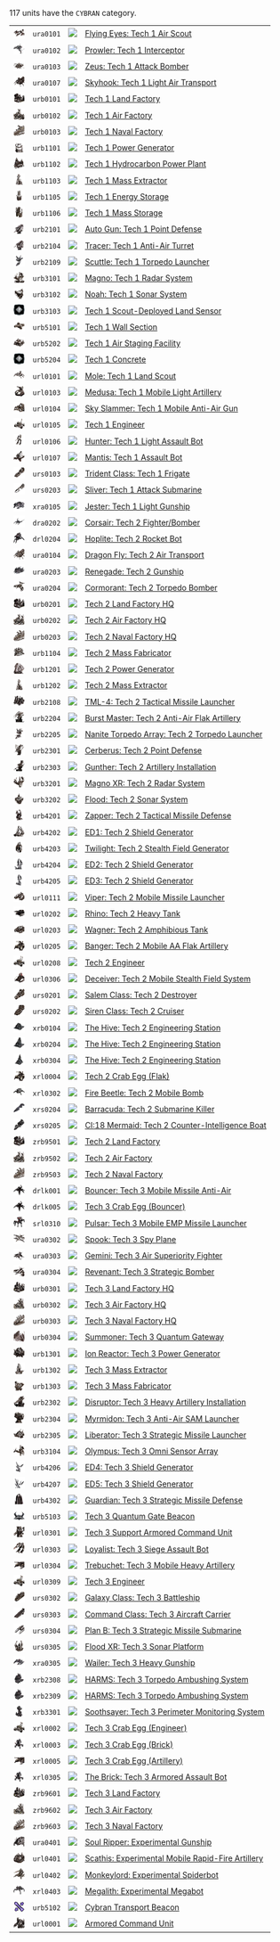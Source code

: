 117 units have the <code>CYBRAN</code> category.
<table>
    <tr>
        <td><a href="URA0101"><img src="icons/units/URA0101_icon.png" width="21px" /></a></td>
        <td><code>ura0101</code></td>
        <td><a href="Forged Alliance Forever"><img src="icons/mods/mod.png" width="21px" /></a></td>
        <td><a href="URA0101">Flying Eyes: Tech 1 Air Scout</a></td>
    </tr>
    <tr>
        <td><a href="URA0102"><img src="icons/units/URA0102_icon.png" width="21px" /></a></td>
        <td><code>ura0102</code></td>
        <td><a href="Forged Alliance Forever"><img src="icons/mods/mod.png" width="21px" /></a></td>
        <td><a href="URA0102">Prowler: Tech 1 Interceptor</a></td>
    </tr>
    <tr>
        <td><a href="URA0103"><img src="icons/units/URA0103_icon.png" width="21px" /></a></td>
        <td><code>ura0103</code></td>
        <td><a href="Forged Alliance Forever"><img src="icons/mods/mod.png" width="21px" /></a></td>
        <td><a href="URA0103">Zeus: Tech 1 Attack Bomber</a></td>
    </tr>
    <tr>
        <td><a href="URA0107"><img src="icons/units/URA0107_icon.png" width="21px" /></a></td>
        <td><code>ura0107</code></td>
        <td><a href="Forged Alliance Forever"><img src="icons/mods/mod.png" width="21px" /></a></td>
        <td><a href="URA0107">Skyhook: Tech 1 Light Air Transport</a></td>
    </tr>
    <tr>
        <td><a href="URB0101"><img src="icons/units/URB0101_icon.png" width="21px" /></a></td>
        <td><code>urb0101</code></td>
        <td><a href="Forged Alliance Forever"><img src="icons/mods/mod.png" width="21px" /></a></td>
        <td><a href="URB0101">Tech 1 Land Factory</a></td>
    </tr>
    <tr>
        <td><a href="URB0102"><img src="icons/units/URB0102_icon.png" width="21px" /></a></td>
        <td><code>urb0102</code></td>
        <td><a href="Forged Alliance Forever"><img src="icons/mods/mod.png" width="21px" /></a></td>
        <td><a href="URB0102">Tech 1 Air Factory</a></td>
    </tr>
    <tr>
        <td><a href="URB0103"><img src="icons/units/URB0103_icon.png" width="21px" /></a></td>
        <td><code>urb0103</code></td>
        <td><a href="Forged Alliance Forever"><img src="icons/mods/mod.png" width="21px" /></a></td>
        <td><a href="URB0103">Tech 1 Naval Factory</a></td>
    </tr>
    <tr>
        <td><a href="URB1101"><img src="icons/units/URB1101_icon.png" width="21px" /></a></td>
        <td><code>urb1101</code></td>
        <td><a href="Forged Alliance Forever"><img src="icons/mods/mod.png" width="21px" /></a></td>
        <td><a href="URB1101">Tech 1 Power Generator</a></td>
    </tr>
    <tr>
        <td><a href="URB1102"><img src="icons/units/URB1102_icon.png" width="21px" /></a></td>
        <td><code>urb1102</code></td>
        <td><a href="Forged Alliance Forever"><img src="icons/mods/mod.png" width="21px" /></a></td>
        <td><a href="URB1102">Tech 1 Hydrocarbon Power Plant</a></td>
    </tr>
    <tr>
        <td><a href="URB1103"><img src="icons/units/URB1103_icon.png" width="21px" /></a></td>
        <td><code>urb1103</code></td>
        <td><a href="Forged Alliance Forever"><img src="icons/mods/mod.png" width="21px" /></a></td>
        <td><a href="URB1103">Tech 1 Mass Extractor</a></td>
    </tr>
    <tr>
        <td><a href="URB1105"><img src="icons/units/URB1105_icon.png" width="21px" /></a></td>
        <td><code>urb1105</code></td>
        <td><a href="Forged Alliance Forever"><img src="icons/mods/mod.png" width="21px" /></a></td>
        <td><a href="URB1105">Tech 1 Energy Storage</a></td>
    </tr>
    <tr>
        <td><a href="URB1106"><img src="icons/units/URB1106_icon.png" width="21px" /></a></td>
        <td><code>urb1106</code></td>
        <td><a href="Forged Alliance Forever"><img src="icons/mods/mod.png" width="21px" /></a></td>
        <td><a href="URB1106">Tech 1 Mass Storage</a></td>
    </tr>
    <tr>
        <td><a href="URB2101"><img src="icons/units/URB2101_icon.png" width="21px" /></a></td>
        <td><code>urb2101</code></td>
        <td><a href="Forged Alliance Forever"><img src="icons/mods/mod.png" width="21px" /></a></td>
        <td><a href="URB2101">Auto Gun: Tech 1 Point Defense</a></td>
    </tr>
    <tr>
        <td><a href="URB2104"><img src="icons/units/URB2104_icon.png" width="21px" /></a></td>
        <td><code>urb2104</code></td>
        <td><a href="Forged Alliance Forever"><img src="icons/mods/mod.png" width="21px" /></a></td>
        <td><a href="URB2104">Tracer: Tech 1 Anti-Air Turret</a></td>
    </tr>
    <tr>
        <td><a href="URB2109"><img src="icons/units/URB2109_icon.png" width="21px" /></a></td>
        <td><code>urb2109</code></td>
        <td><a href="Forged Alliance Forever"><img src="icons/mods/mod.png" width="21px" /></a></td>
        <td><a href="URB2109">Scuttle: Tech 1 Torpedo Launcher</a></td>
    </tr>
    <tr>
        <td><a href="URB3101"><img src="icons/units/URB3101_icon.png" width="21px" /></a></td>
        <td><code>urb3101</code></td>
        <td><a href="Forged Alliance Forever"><img src="icons/mods/mod.png" width="21px" /></a></td>
        <td><a href="URB3101">Magno: Tech 1 Radar System</a></td>
    </tr>
    <tr>
        <td><a href="URB3102"><img src="icons/units/URB3102_icon.png" width="21px" /></a></td>
        <td><code>urb3102</code></td>
        <td><a href="Forged Alliance Forever"><img src="icons/mods/mod.png" width="21px" /></a></td>
        <td><a href="URB3102">Noah: Tech 1 Sonar System</a></td>
    </tr>
    <tr>
        <td><a href="URB3103"><img src="icons/units/unidentified_icon.png" width="21px" /></a></td>
        <td><code>urb3103</code></td>
        <td><a href="Forged Alliance Forever"><img src="icons/mods/mod.png" width="21px" /></a></td>
        <td><a href="URB3103">Tech 1 Scout-Deployed Land Sensor</a></td>
    </tr>
    <tr>
        <td><a href="URB5101"><img src="icons/units/URB5101_icon.png" width="21px" /></a></td>
        <td><code>urb5101</code></td>
        <td><a href="Forged Alliance Forever"><img src="icons/mods/mod.png" width="21px" /></a></td>
        <td><a href="URB5101">Tech 1 Wall Section</a></td>
    </tr>
    <tr>
        <td><a href="URB5202"><img src="icons/units/URB5202_icon.png" width="21px" /></a></td>
        <td><code>urb5202</code></td>
        <td><a href="Forged Alliance Forever"><img src="icons/mods/mod.png" width="21px" /></a></td>
        <td><a href="URB5202">Tech 1 Air Staging Facility</a></td>
    </tr>
    <tr>
        <td><a href="URB5204"><img src="icons/units/unidentified_icon.png" width="21px" /></a></td>
        <td><code>urb5204</code></td>
        <td><a href="Forged Alliance Forever"><img src="icons/mods/mod.png" width="21px" /></a></td>
        <td><a href="URB5204">Tech 1 Concrete</a></td>
    </tr>
    <tr>
        <td><a href="URL0101"><img src="icons/units/URL0101_icon.png" width="21px" /></a></td>
        <td><code>url0101</code></td>
        <td><a href="Forged Alliance Forever"><img src="icons/mods/mod.png" width="21px" /></a></td>
        <td><a href="URL0101">Mole: Tech 1 Land Scout</a></td>
    </tr>
    <tr>
        <td><a href="URL0103"><img src="icons/units/URL0103_icon.png" width="21px" /></a></td>
        <td><code>url0103</code></td>
        <td><a href="Forged Alliance Forever"><img src="icons/mods/mod.png" width="21px" /></a></td>
        <td><a href="URL0103">Medusa: Tech 1 Mobile Light Artillery</a></td>
    </tr>
    <tr>
        <td><a href="URL0104"><img src="icons/units/URL0104_icon.png" width="21px" /></a></td>
        <td><code>url0104</code></td>
        <td><a href="Forged Alliance Forever"><img src="icons/mods/mod.png" width="21px" /></a></td>
        <td><a href="URL0104">Sky Slammer: Tech 1 Mobile Anti-Air Gun</a></td>
    </tr>
    <tr>
        <td><a href="URL0105"><img src="icons/units/URL0105_icon.png" width="21px" /></a></td>
        <td><code>url0105</code></td>
        <td><a href="Forged Alliance Forever"><img src="icons/mods/mod.png" width="21px" /></a></td>
        <td><a href="URL0105">Tech 1 Engineer</a></td>
    </tr>
    <tr>
        <td><a href="URL0106"><img src="icons/units/URL0106_icon.png" width="21px" /></a></td>
        <td><code>url0106</code></td>
        <td><a href="Forged Alliance Forever"><img src="icons/mods/mod.png" width="21px" /></a></td>
        <td><a href="URL0106">Hunter: Tech 1 Light Assault Bot</a></td>
    </tr>
    <tr>
        <td><a href="URL0107"><img src="icons/units/URL0107_icon.png" width="21px" /></a></td>
        <td><code>url0107</code></td>
        <td><a href="Forged Alliance Forever"><img src="icons/mods/mod.png" width="21px" /></a></td>
        <td><a href="URL0107">Mantis: Tech 1 Assault Bot</a></td>
    </tr>
    <tr>
        <td><a href="URS0103"><img src="icons/units/URS0103_icon.png" width="21px" /></a></td>
        <td><code>urs0103</code></td>
        <td><a href="Forged Alliance Forever"><img src="icons/mods/mod.png" width="21px" /></a></td>
        <td><a href="URS0103">Trident Class: Tech 1 Frigate</a></td>
    </tr>
    <tr>
        <td><a href="URS0203"><img src="icons/units/URS0203_icon.png" width="21px" /></a></td>
        <td><code>urs0203</code></td>
        <td><a href="Forged Alliance Forever"><img src="icons/mods/mod.png" width="21px" /></a></td>
        <td><a href="URS0203">Sliver: Tech 1 Attack Submarine</a></td>
    </tr>
    <tr>
        <td><a href="XRA0105"><img src="icons/units/XRA0105_icon.png" width="21px" /></a></td>
        <td><code>xra0105</code></td>
        <td><a href="Forged Alliance Forever"><img src="icons/mods/mod.png" width="21px" /></a></td>
        <td><a href="XRA0105">Jester: Tech 1 Light Gunship</a></td>
    </tr>
    <tr>
        <td><a href="DRA0202"><img src="icons/units/DRA0202_icon.png" width="21px" /></a></td>
        <td><code>dra0202</code></td>
        <td><a href="Forged Alliance Forever"><img src="icons/mods/mod.png" width="21px" /></a></td>
        <td><a href="DRA0202">Corsair: Tech 2 Fighter/Bomber</a></td>
    </tr>
    <tr>
        <td><a href="DRL0204"><img src="icons/units/DRL0204_icon.png" width="21px" /></a></td>
        <td><code>drl0204</code></td>
        <td><a href="Forged Alliance Forever"><img src="icons/mods/mod.png" width="21px" /></a></td>
        <td><a href="DRL0204">Hoplite: Tech 2 Rocket Bot</a></td>
    </tr>
    <tr>
        <td><a href="URA0104"><img src="icons/units/URA0104_icon.png" width="21px" /></a></td>
        <td><code>ura0104</code></td>
        <td><a href="Forged Alliance Forever"><img src="icons/mods/mod.png" width="21px" /></a></td>
        <td><a href="URA0104">Dragon Fly: Tech 2 Air Transport</a></td>
    </tr>
    <tr>
        <td><a href="URA0203"><img src="icons/units/URA0203_icon.png" width="21px" /></a></td>
        <td><code>ura0203</code></td>
        <td><a href="Forged Alliance Forever"><img src="icons/mods/mod.png" width="21px" /></a></td>
        <td><a href="URA0203">Renegade: Tech 2 Gunship</a></td>
    </tr>
    <tr>
        <td><a href="URA0204"><img src="icons/units/URA0204_icon.png" width="21px" /></a></td>
        <td><code>ura0204</code></td>
        <td><a href="Forged Alliance Forever"><img src="icons/mods/mod.png" width="21px" /></a></td>
        <td><a href="URA0204">Cormorant: Tech 2 Torpedo Bomber</a></td>
    </tr>
    <tr>
        <td><a href="URB0201"><img src="icons/units/URB0201_icon.png" width="21px" /></a></td>
        <td><code>urb0201</code></td>
        <td><a href="Forged Alliance Forever"><img src="icons/mods/mod.png" width="21px" /></a></td>
        <td><a href="URB0201">Tech 2 Land Factory HQ</a></td>
    </tr>
    <tr>
        <td><a href="URB0202"><img src="icons/units/URB0202_icon.png" width="21px" /></a></td>
        <td><code>urb0202</code></td>
        <td><a href="Forged Alliance Forever"><img src="icons/mods/mod.png" width="21px" /></a></td>
        <td><a href="URB0202">Tech 2 Air Factory HQ</a></td>
    </tr>
    <tr>
        <td><a href="URB0203"><img src="icons/units/URB0203_icon.png" width="21px" /></a></td>
        <td><code>urb0203</code></td>
        <td><a href="Forged Alliance Forever"><img src="icons/mods/mod.png" width="21px" /></a></td>
        <td><a href="URB0203">Tech 2 Naval Factory HQ</a></td>
    </tr>
    <tr>
        <td><a href="URB1104"><img src="icons/units/URB1104_icon.png" width="21px" /></a></td>
        <td><code>urb1104</code></td>
        <td><a href="Forged Alliance Forever"><img src="icons/mods/mod.png" width="21px" /></a></td>
        <td><a href="URB1104">Tech 2 Mass Fabricator</a></td>
    </tr>
    <tr>
        <td><a href="URB1201"><img src="icons/units/URB1201_icon.png" width="21px" /></a></td>
        <td><code>urb1201</code></td>
        <td><a href="Forged Alliance Forever"><img src="icons/mods/mod.png" width="21px" /></a></td>
        <td><a href="URB1201">Tech 2 Power Generator</a></td>
    </tr>
    <tr>
        <td><a href="URB1202"><img src="icons/units/URB1202_icon.png" width="21px" /></a></td>
        <td><code>urb1202</code></td>
        <td><a href="Forged Alliance Forever"><img src="icons/mods/mod.png" width="21px" /></a></td>
        <td><a href="URB1202">Tech 2 Mass Extractor</a></td>
    </tr>
    <tr>
        <td><a href="URB2108"><img src="icons/units/URB2108_icon.png" width="21px" /></a></td>
        <td><code>urb2108</code></td>
        <td><a href="Forged Alliance Forever"><img src="icons/mods/mod.png" width="21px" /></a></td>
        <td><a href="URB2108">TML-4: Tech 2 Tactical Missile Launcher</a></td>
    </tr>
    <tr>
        <td><a href="URB2204"><img src="icons/units/URB2204_icon.png" width="21px" /></a></td>
        <td><code>urb2204</code></td>
        <td><a href="Forged Alliance Forever"><img src="icons/mods/mod.png" width="21px" /></a></td>
        <td><a href="URB2204">Burst Master: Tech 2 Anti-Air Flak Artillery</a></td>
    </tr>
    <tr>
        <td><a href="URB2205"><img src="icons/units/URB2205_icon.png" width="21px" /></a></td>
        <td><code>urb2205</code></td>
        <td><a href="Forged Alliance Forever"><img src="icons/mods/mod.png" width="21px" /></a></td>
        <td><a href="URB2205">Nanite Torpedo Array: Tech 2 Torpedo Launcher</a></td>
    </tr>
    <tr>
        <td><a href="URB2301"><img src="icons/units/URB2301_icon.png" width="21px" /></a></td>
        <td><code>urb2301</code></td>
        <td><a href="Forged Alliance Forever"><img src="icons/mods/mod.png" width="21px" /></a></td>
        <td><a href="URB2301">Cerberus: Tech 2 Point Defense</a></td>
    </tr>
    <tr>
        <td><a href="URB2303"><img src="icons/units/URB2303_icon.png" width="21px" /></a></td>
        <td><code>urb2303</code></td>
        <td><a href="Forged Alliance Forever"><img src="icons/mods/mod.png" width="21px" /></a></td>
        <td><a href="URB2303">Gunther: Tech 2 Artillery Installation</a></td>
    </tr>
    <tr>
        <td><a href="URB3201"><img src="icons/units/URB3201_icon.png" width="21px" /></a></td>
        <td><code>urb3201</code></td>
        <td><a href="Forged Alliance Forever"><img src="icons/mods/mod.png" width="21px" /></a></td>
        <td><a href="URB3201">Magno XR: Tech 2 Radar System</a></td>
    </tr>
    <tr>
        <td><a href="URB3202"><img src="icons/units/URB3202_icon.png" width="21px" /></a></td>
        <td><code>urb3202</code></td>
        <td><a href="Forged Alliance Forever"><img src="icons/mods/mod.png" width="21px" /></a></td>
        <td><a href="URB3202">Flood: Tech 2 Sonar System</a></td>
    </tr>
    <tr>
        <td><a href="URB4201"><img src="icons/units/URB4201_icon.png" width="21px" /></a></td>
        <td><code>urb4201</code></td>
        <td><a href="Forged Alliance Forever"><img src="icons/mods/mod.png" width="21px" /></a></td>
        <td><a href="URB4201">Zapper: Tech 2 Tactical Missile Defense</a></td>
    </tr>
    <tr>
        <td><a href="URB4202"><img src="icons/units/URB4202_icon.png" width="21px" /></a></td>
        <td><code>urb4202</code></td>
        <td><a href="Forged Alliance Forever"><img src="icons/mods/mod.png" width="21px" /></a></td>
        <td><a href="URB4202">ED1: Tech 2 Shield Generator</a></td>
    </tr>
    <tr>
        <td><a href="URB4203"><img src="icons/units/URB4203_icon.png" width="21px" /></a></td>
        <td><code>urb4203</code></td>
        <td><a href="Forged Alliance Forever"><img src="icons/mods/mod.png" width="21px" /></a></td>
        <td><a href="URB4203">Twilight: Tech 2 Stealth Field Generator</a></td>
    </tr>
    <tr>
        <td><a href="URB4204"><img src="icons/units/URB4204_icon.png" width="21px" /></a></td>
        <td><code>urb4204</code></td>
        <td><a href="Forged Alliance Forever"><img src="icons/mods/mod.png" width="21px" /></a></td>
        <td><a href="URB4204">ED2: Tech 2 Shield Generator</a></td>
    </tr>
    <tr>
        <td><a href="URB4205"><img src="icons/units/URB4205_icon.png" width="21px" /></a></td>
        <td><code>urb4205</code></td>
        <td><a href="Forged Alliance Forever"><img src="icons/mods/mod.png" width="21px" /></a></td>
        <td><a href="URB4205">ED3: Tech 2 Shield Generator</a></td>
    </tr>
    <tr>
        <td><a href="URL0111"><img src="icons/units/URL0111_icon.png" width="21px" /></a></td>
        <td><code>url0111</code></td>
        <td><a href="Forged Alliance Forever"><img src="icons/mods/mod.png" width="21px" /></a></td>
        <td><a href="URL0111">Viper: Tech 2 Mobile Missile Launcher</a></td>
    </tr>
    <tr>
        <td><a href="URL0202"><img src="icons/units/URL0202_icon.png" width="21px" /></a></td>
        <td><code>url0202</code></td>
        <td><a href="Forged Alliance Forever"><img src="icons/mods/mod.png" width="21px" /></a></td>
        <td><a href="URL0202">Rhino: Tech 2 Heavy Tank</a></td>
    </tr>
    <tr>
        <td><a href="URL0203"><img src="icons/units/URL0203_icon.png" width="21px" /></a></td>
        <td><code>url0203</code></td>
        <td><a href="Forged Alliance Forever"><img src="icons/mods/mod.png" width="21px" /></a></td>
        <td><a href="URL0203">Wagner: Tech 2 Amphibious Tank</a></td>
    </tr>
    <tr>
        <td><a href="URL0205"><img src="icons/units/URL0205_icon.png" width="21px" /></a></td>
        <td><code>url0205</code></td>
        <td><a href="Forged Alliance Forever"><img src="icons/mods/mod.png" width="21px" /></a></td>
        <td><a href="URL0205">Banger: Tech 2 Mobile AA Flak Artillery</a></td>
    </tr>
    <tr>
        <td><a href="URL0208"><img src="icons/units/URL0208_icon.png" width="21px" /></a></td>
        <td><code>url0208</code></td>
        <td><a href="Forged Alliance Forever"><img src="icons/mods/mod.png" width="21px" /></a></td>
        <td><a href="URL0208">Tech 2 Engineer</a></td>
    </tr>
    <tr>
        <td><a href="URL0306"><img src="icons/units/URL0306_icon.png" width="21px" /></a></td>
        <td><code>url0306</code></td>
        <td><a href="Forged Alliance Forever"><img src="icons/mods/mod.png" width="21px" /></a></td>
        <td><a href="URL0306">Deceiver: Tech 2 Mobile Stealth Field System</a></td>
    </tr>
    <tr>
        <td><a href="URS0201"><img src="icons/units/URS0201_icon.png" width="21px" /></a></td>
        <td><code>urs0201</code></td>
        <td><a href="Forged Alliance Forever"><img src="icons/mods/mod.png" width="21px" /></a></td>
        <td><a href="URS0201">Salem Class: Tech 2 Destroyer</a></td>
    </tr>
    <tr>
        <td><a href="URS0202"><img src="icons/units/URS0202_icon.png" width="21px" /></a></td>
        <td><code>urs0202</code></td>
        <td><a href="Forged Alliance Forever"><img src="icons/mods/mod.png" width="21px" /></a></td>
        <td><a href="URS0202">Siren Class: Tech 2 Cruiser</a></td>
    </tr>
    <tr>
        <td><a href="XRB0104"><img src="icons/units/XRB0104_icon.png" width="21px" /></a></td>
        <td><code>xrb0104</code></td>
        <td><a href="Forged Alliance Forever"><img src="icons/mods/mod.png" width="21px" /></a></td>
        <td><a href="XRB0104">The Hive: Tech 2 Engineering Station</a></td>
    </tr>
    <tr>
        <td><a href="XRB0204"><img src="icons/units/XRB0204_icon.png" width="21px" /></a></td>
        <td><code>xrb0204</code></td>
        <td><a href="Forged Alliance Forever"><img src="icons/mods/mod.png" width="21px" /></a></td>
        <td><a href="XRB0204">The Hive: Tech 2 Engineering Station</a></td>
    </tr>
    <tr>
        <td><a href="XRB0304"><img src="icons/units/XRB0304_icon.png" width="21px" /></a></td>
        <td><code>xrb0304</code></td>
        <td><a href="Forged Alliance Forever"><img src="icons/mods/mod.png" width="21px" /></a></td>
        <td><a href="XRB0304">The Hive: Tech 2 Engineering Station</a></td>
    </tr>
    <tr>
        <td><a href="XRL0004"><img src="icons/units/XRL0004_icon.png" width="21px" /></a></td>
        <td><code>xrl0004</code></td>
        <td><a href="Forged Alliance Forever"><img src="icons/mods/mod.png" width="21px" /></a></td>
        <td><a href="XRL0004">Tech 2 Crab Egg (Flak)</a></td>
    </tr>
    <tr>
        <td><a href="XRL0302"><img src="icons/units/XRL0302_icon.png" width="21px" /></a></td>
        <td><code>xrl0302</code></td>
        <td><a href="Forged Alliance Forever"><img src="icons/mods/mod.png" width="21px" /></a></td>
        <td><a href="XRL0302">Fire Beetle: Tech 2 Mobile Bomb</a></td>
    </tr>
    <tr>
        <td><a href="XRS0204"><img src="icons/units/XRS0204_icon.png" width="21px" /></a></td>
        <td><code>xrs0204</code></td>
        <td><a href="Forged Alliance Forever"><img src="icons/mods/mod.png" width="21px" /></a></td>
        <td><a href="XRS0204">Barracuda: Tech 2 Submarine Killer</a></td>
    </tr>
    <tr>
        <td><a href="XRS0205"><img src="icons/units/XRS0205_icon.png" width="21px" /></a></td>
        <td><code>xrs0205</code></td>
        <td><a href="Forged Alliance Forever"><img src="icons/mods/mod.png" width="21px" /></a></td>
        <td><a href="XRS0205">CI:18 Mermaid: Tech 2 Counter-Intelligence Boat</a></td>
    </tr>
    <tr>
        <td><a href="ZRB9501"><img src="icons/units/ZRB9501_icon.png" width="21px" /></a></td>
        <td><code>zrb9501</code></td>
        <td><a href="Forged Alliance Forever"><img src="icons/mods/mod.png" width="21px" /></a></td>
        <td><a href="ZRB9501">Tech 2 Land Factory</a></td>
    </tr>
    <tr>
        <td><a href="ZRB9502"><img src="icons/units/ZRB9502_icon.png" width="21px" /></a></td>
        <td><code>zrb9502</code></td>
        <td><a href="Forged Alliance Forever"><img src="icons/mods/mod.png" width="21px" /></a></td>
        <td><a href="ZRB9502">Tech 2 Air Factory</a></td>
    </tr>
    <tr>
        <td><a href="ZRB9503"><img src="icons/units/ZRB9503_icon.png" width="21px" /></a></td>
        <td><code>zrb9503</code></td>
        <td><a href="Forged Alliance Forever"><img src="icons/mods/mod.png" width="21px" /></a></td>
        <td><a href="ZRB9503">Tech 2 Naval Factory</a></td>
    </tr>
    <tr>
        <td><a href="DRLK001"><img src="icons/units/DRLK001_icon.png" width="21px" /></a></td>
        <td><code>drlk001</code></td>
        <td><a href="Forged Alliance Forever"><img src="icons/mods/mod.png" width="21px" /></a></td>
        <td><a href="DRLK001">Bouncer: Tech 3 Mobile Missile Anti-Air</a></td>
    </tr>
    <tr>
        <td><a href="DRLK005"><img src="icons/units/DRLK005_icon.png" width="21px" /></a></td>
        <td><code>drlk005</code></td>
        <td><a href="Forged Alliance Forever"><img src="icons/mods/mod.png" width="21px" /></a></td>
        <td><a href="DRLK005">Tech 3 Crab Egg (Bouncer)</a></td>
    </tr>
    <tr>
        <td><a href="SRL0310"><img src="icons/units/SRL0310_icon.png" width="21px" /></a></td>
        <td><code>srl0310</code></td>
        <td><a href="Forged Alliance Forever"><img src="icons/mods/mod.png" width="21px" /></a></td>
        <td><a href="SRL0310">Pulsar: Tech 3 Mobile EMP Missile Launcher</a></td>
    </tr>
    <tr>
        <td><a href="URA0302"><img src="icons/units/URA0302_icon.png" width="21px" /></a></td>
        <td><code>ura0302</code></td>
        <td><a href="Forged Alliance Forever"><img src="icons/mods/mod.png" width="21px" /></a></td>
        <td><a href="URA0302">Spook: Tech 3 Spy Plane</a></td>
    </tr>
    <tr>
        <td><a href="URA0303"><img src="icons/units/URA0303_icon.png" width="21px" /></a></td>
        <td><code>ura0303</code></td>
        <td><a href="Forged Alliance Forever"><img src="icons/mods/mod.png" width="21px" /></a></td>
        <td><a href="URA0303">Gemini: Tech 3 Air Superiority Fighter</a></td>
    </tr>
    <tr>
        <td><a href="URA0304"><img src="icons/units/URA0304_icon.png" width="21px" /></a></td>
        <td><code>ura0304</code></td>
        <td><a href="Forged Alliance Forever"><img src="icons/mods/mod.png" width="21px" /></a></td>
        <td><a href="URA0304">Revenant: Tech 3 Strategic Bomber</a></td>
    </tr>
    <tr>
        <td><a href="URB0301"><img src="icons/units/URB0301_icon.png" width="21px" /></a></td>
        <td><code>urb0301</code></td>
        <td><a href="Forged Alliance Forever"><img src="icons/mods/mod.png" width="21px" /></a></td>
        <td><a href="URB0301">Tech 3 Land Factory HQ</a></td>
    </tr>
    <tr>
        <td><a href="URB0302"><img src="icons/units/URB0302_icon.png" width="21px" /></a></td>
        <td><code>urb0302</code></td>
        <td><a href="Forged Alliance Forever"><img src="icons/mods/mod.png" width="21px" /></a></td>
        <td><a href="URB0302">Tech 3 Air Factory HQ</a></td>
    </tr>
    <tr>
        <td><a href="URB0303"><img src="icons/units/URB0303_icon.png" width="21px" /></a></td>
        <td><code>urb0303</code></td>
        <td><a href="Forged Alliance Forever"><img src="icons/mods/mod.png" width="21px" /></a></td>
        <td><a href="URB0303">Tech 3 Naval Factory HQ</a></td>
    </tr>
    <tr>
        <td><a href="URB0304"><img src="icons/units/URB0304_icon.png" width="21px" /></a></td>
        <td><code>urb0304</code></td>
        <td><a href="Forged Alliance Forever"><img src="icons/mods/mod.png" width="21px" /></a></td>
        <td><a href="URB0304">Summoner: Tech 3 Quantum Gateway</a></td>
    </tr>
    <tr>
        <td><a href="URB1301"><img src="icons/units/URB1301_icon.png" width="21px" /></a></td>
        <td><code>urb1301</code></td>
        <td><a href="Forged Alliance Forever"><img src="icons/mods/mod.png" width="21px" /></a></td>
        <td><a href="URB1301">Ion Reactor: Tech 3 Power Generator</a></td>
    </tr>
    <tr>
        <td><a href="URB1302"><img src="icons/units/URB1302_icon.png" width="21px" /></a></td>
        <td><code>urb1302</code></td>
        <td><a href="Forged Alliance Forever"><img src="icons/mods/mod.png" width="21px" /></a></td>
        <td><a href="URB1302">Tech 3 Mass Extractor</a></td>
    </tr>
    <tr>
        <td><a href="URB1303"><img src="icons/units/URB1303_icon.png" width="21px" /></a></td>
        <td><code>urb1303</code></td>
        <td><a href="Forged Alliance Forever"><img src="icons/mods/mod.png" width="21px" /></a></td>
        <td><a href="URB1303">Tech 3 Mass Fabricator</a></td>
    </tr>
    <tr>
        <td><a href="URB2302"><img src="icons/units/URB2302_icon.png" width="21px" /></a></td>
        <td><code>urb2302</code></td>
        <td><a href="Forged Alliance Forever"><img src="icons/mods/mod.png" width="21px" /></a></td>
        <td><a href="URB2302">Disruptor: Tech 3 Heavy Artillery Installation</a></td>
    </tr>
    <tr>
        <td><a href="URB2304"><img src="icons/units/URB2304_icon.png" width="21px" /></a></td>
        <td><code>urb2304</code></td>
        <td><a href="Forged Alliance Forever"><img src="icons/mods/mod.png" width="21px" /></a></td>
        <td><a href="URB2304">Myrmidon: Tech 3 Anti-Air SAM Launcher</a></td>
    </tr>
    <tr>
        <td><a href="URB2305"><img src="icons/units/URB2305_icon.png" width="21px" /></a></td>
        <td><code>urb2305</code></td>
        <td><a href="Forged Alliance Forever"><img src="icons/mods/mod.png" width="21px" /></a></td>
        <td><a href="URB2305">Liberator: Tech 3 Strategic Missile Launcher</a></td>
    </tr>
    <tr>
        <td><a href="URB3104"><img src="icons/units/URB3104_icon.png" width="21px" /></a></td>
        <td><code>urb3104</code></td>
        <td><a href="Forged Alliance Forever"><img src="icons/mods/mod.png" width="21px" /></a></td>
        <td><a href="URB3104">Olympus: Tech 3 Omni Sensor Array</a></td>
    </tr>
    <tr>
        <td><a href="URB4206"><img src="icons/units/URB4206_icon.png" width="21px" /></a></td>
        <td><code>urb4206</code></td>
        <td><a href="Forged Alliance Forever"><img src="icons/mods/mod.png" width="21px" /></a></td>
        <td><a href="URB4206">ED4: Tech 3 Shield Generator</a></td>
    </tr>
    <tr>
        <td><a href="URB4207"><img src="icons/units/URB4207_icon.png" width="21px" /></a></td>
        <td><code>urb4207</code></td>
        <td><a href="Forged Alliance Forever"><img src="icons/mods/mod.png" width="21px" /></a></td>
        <td><a href="URB4207">ED5: Tech 3 Shield Generator</a></td>
    </tr>
    <tr>
        <td><a href="URB4302"><img src="icons/units/URB4302_icon.png" width="21px" /></a></td>
        <td><code>urb4302</code></td>
        <td><a href="Forged Alliance Forever"><img src="icons/mods/mod.png" width="21px" /></a></td>
        <td><a href="URB4302">Guardian: Tech 3 Strategic Missile Defense</a></td>
    </tr>
    <tr>
        <td><a href="URB5103"><img src="icons/units/URB5103_icon.png" width="21px" /></a></td>
        <td><code>urb5103</code></td>
        <td><a href="Forged Alliance Forever"><img src="icons/mods/mod.png" width="21px" /></a></td>
        <td><a href="URB5103">Tech 3 Quantum Gate Beacon</a></td>
    </tr>
    <tr>
        <td><a href="URL0301"><img src="icons/units/URL0301_icon.png" width="21px" /></a></td>
        <td><code>url0301</code></td>
        <td><a href="Forged Alliance Forever"><img src="icons/mods/mod.png" width="21px" /></a></td>
        <td><a href="URL0301">Tech 3 Support Armored Command Unit</a></td>
    </tr>
    <tr>
        <td><a href="URL0303"><img src="icons/units/URL0303_icon.png" width="21px" /></a></td>
        <td><code>url0303</code></td>
        <td><a href="Forged Alliance Forever"><img src="icons/mods/mod.png" width="21px" /></a></td>
        <td><a href="URL0303">Loyalist: Tech 3 Siege Assault Bot</a></td>
    </tr>
    <tr>
        <td><a href="URL0304"><img src="icons/units/URL0304_icon.png" width="21px" /></a></td>
        <td><code>url0304</code></td>
        <td><a href="Forged Alliance Forever"><img src="icons/mods/mod.png" width="21px" /></a></td>
        <td><a href="URL0304">Trebuchet: Tech 3 Mobile Heavy Artillery</a></td>
    </tr>
    <tr>
        <td><a href="URL0309"><img src="icons/units/URL0309_icon.png" width="21px" /></a></td>
        <td><code>url0309</code></td>
        <td><a href="Forged Alliance Forever"><img src="icons/mods/mod.png" width="21px" /></a></td>
        <td><a href="URL0309">Tech 3 Engineer</a></td>
    </tr>
    <tr>
        <td><a href="URS0302"><img src="icons/units/URS0302_icon.png" width="21px" /></a></td>
        <td><code>urs0302</code></td>
        <td><a href="Forged Alliance Forever"><img src="icons/mods/mod.png" width="21px" /></a></td>
        <td><a href="URS0302">Galaxy Class: Tech 3 Battleship</a></td>
    </tr>
    <tr>
        <td><a href="URS0303"><img src="icons/units/URS0303_icon.png" width="21px" /></a></td>
        <td><code>urs0303</code></td>
        <td><a href="Forged Alliance Forever"><img src="icons/mods/mod.png" width="21px" /></a></td>
        <td><a href="URS0303">Command Class: Tech 3 Aircraft Carrier</a></td>
    </tr>
    <tr>
        <td><a href="URS0304"><img src="icons/units/URS0304_icon.png" width="21px" /></a></td>
        <td><code>urs0304</code></td>
        <td><a href="Forged Alliance Forever"><img src="icons/mods/mod.png" width="21px" /></a></td>
        <td><a href="URS0304">Plan B: Tech 3 Strategic Missile Submarine</a></td>
    </tr>
    <tr>
        <td><a href="URS0305"><img src="icons/units/URS0305_icon.png" width="21px" /></a></td>
        <td><code>urs0305</code></td>
        <td><a href="Forged Alliance Forever"><img src="icons/mods/mod.png" width="21px" /></a></td>
        <td><a href="URS0305">Flood XR: Tech 3 Sonar Platform</a></td>
    </tr>
    <tr>
        <td><a href="XRA0305"><img src="icons/units/XRA0305_icon.png" width="21px" /></a></td>
        <td><code>xra0305</code></td>
        <td><a href="Forged Alliance Forever"><img src="icons/mods/mod.png" width="21px" /></a></td>
        <td><a href="XRA0305">Wailer: Tech 3 Heavy Gunship</a></td>
    </tr>
    <tr>
        <td><a href="XRB2308"><img src="icons/units/XRB2308_icon.png" width="21px" /></a></td>
        <td><code>xrb2308</code></td>
        <td><a href="Forged Alliance Forever"><img src="icons/mods/mod.png" width="21px" /></a></td>
        <td><a href="XRB2308">HARMS: Tech 3 Torpedo Ambushing System</a></td>
    </tr>
    <tr>
        <td><a href="XRB2309"><img src="icons/units/XRB2309_icon.png" width="21px" /></a></td>
        <td><code>xrb2309</code></td>
        <td><a href="Forged Alliance Forever"><img src="icons/mods/mod.png" width="21px" /></a></td>
        <td><a href="XRB2309">HARMS: Tech 3 Torpedo Ambushing System</a></td>
    </tr>
    <tr>
        <td><a href="XRB3301"><img src="icons/units/XRB3301_icon.png" width="21px" /></a></td>
        <td><code>xrb3301</code></td>
        <td><a href="Forged Alliance Forever"><img src="icons/mods/mod.png" width="21px" /></a></td>
        <td><a href="XRB3301">Soothsayer: Tech 3 Perimeter Monitoring System</a></td>
    </tr>
    <tr>
        <td><a href="XRL0002"><img src="icons/units/XRL0002_icon.png" width="21px" /></a></td>
        <td><code>xrl0002</code></td>
        <td><a href="Forged Alliance Forever"><img src="icons/mods/mod.png" width="21px" /></a></td>
        <td><a href="XRL0002">Tech 3 Crab Egg (Engineer)</a></td>
    </tr>
    <tr>
        <td><a href="XRL0003"><img src="icons/units/XRL0003_icon.png" width="21px" /></a></td>
        <td><code>xrl0003</code></td>
        <td><a href="Forged Alliance Forever"><img src="icons/mods/mod.png" width="21px" /></a></td>
        <td><a href="XRL0003">Tech 3 Crab Egg (Brick)</a></td>
    </tr>
    <tr>
        <td><a href="XRL0005"><img src="icons/units/XRL0005_icon.png" width="21px" /></a></td>
        <td><code>xrl0005</code></td>
        <td><a href="Forged Alliance Forever"><img src="icons/mods/mod.png" width="21px" /></a></td>
        <td><a href="XRL0005">Tech 3 Crab Egg (Artillery)</a></td>
    </tr>
    <tr>
        <td><a href="XRL0305"><img src="icons/units/XRL0305_icon.png" width="21px" /></a></td>
        <td><code>xrl0305</code></td>
        <td><a href="Forged Alliance Forever"><img src="icons/mods/mod.png" width="21px" /></a></td>
        <td><a href="XRL0305">The Brick: Tech 3 Armored Assault Bot</a></td>
    </tr>
    <tr>
        <td><a href="ZRB9601"><img src="icons/units/ZRB9601_icon.png" width="21px" /></a></td>
        <td><code>zrb9601</code></td>
        <td><a href="Forged Alliance Forever"><img src="icons/mods/mod.png" width="21px" /></a></td>
        <td><a href="ZRB9601">Tech 3 Land Factory</a></td>
    </tr>
    <tr>
        <td><a href="ZRB9602"><img src="icons/units/ZRB9602_icon.png" width="21px" /></a></td>
        <td><code>zrb9602</code></td>
        <td><a href="Forged Alliance Forever"><img src="icons/mods/mod.png" width="21px" /></a></td>
        <td><a href="ZRB9602">Tech 3 Air Factory</a></td>
    </tr>
    <tr>
        <td><a href="ZRB9603"><img src="icons/units/ZRB9603_icon.png" width="21px" /></a></td>
        <td><code>zrb9603</code></td>
        <td><a href="Forged Alliance Forever"><img src="icons/mods/mod.png" width="21px" /></a></td>
        <td><a href="ZRB9603">Tech 3 Naval Factory</a></td>
    </tr>
    <tr>
        <td><a href="URA0401"><img src="icons/units/URA0401_icon.png" width="21px" /></a></td>
        <td><code>ura0401</code></td>
        <td><a href="Forged Alliance Forever"><img src="icons/mods/mod.png" width="21px" /></a></td>
        <td><a href="URA0401">Soul Ripper: Experimental Gunship</a></td>
    </tr>
    <tr>
        <td><a href="URL0401"><img src="icons/units/URL0401_icon.png" width="21px" /></a></td>
        <td><code>url0401</code></td>
        <td><a href="Forged Alliance Forever"><img src="icons/mods/mod.png" width="21px" /></a></td>
        <td><a href="URL0401">Scathis: Experimental Mobile Rapid-Fire Artillery</a></td>
    </tr>
    <tr>
        <td><a href="URL0402"><img src="icons/units/URL0402_icon.png" width="21px" /></a></td>
        <td><code>url0402</code></td>
        <td><a href="Forged Alliance Forever"><img src="icons/mods/mod.png" width="21px" /></a></td>
        <td><a href="URL0402">Monkeylord: Experimental Spiderbot</a></td>
    </tr>
    <tr>
        <td><a href="XRL0403"><img src="icons/units/XRL0403_icon.png" width="21px" /></a></td>
        <td><code>xrl0403</code></td>
        <td><a href="Forged Alliance Forever"><img src="icons/mods/mod.png" width="21px" /></a></td>
        <td><a href="XRL0403">Megalith: Experimental Megabot</a></td>
    </tr>
    <tr>
        <td><a href="URB5102"><img src="icons/units/URB5102_icon.png" width="21px" /></a></td>
        <td><code>urb5102</code></td>
        <td><a href="Forged Alliance Forever"><img src="icons/mods/mod.png" width="21px" /></a></td>
        <td><a href="URB5102">Cybran Transport Beacon</a></td>
    </tr>
    <tr>
        <td><a href="URL0001"><img src="icons/units/URL0001_icon.png" width="21px" /></a></td>
        <td><code>url0001</code></td>
        <td><a href="Forged Alliance Forever"><img src="icons/mods/mod.png" width="21px" /></a></td>
        <td><a href="URL0001">Armored Command Unit</a></td>
    </tr>
</table>
